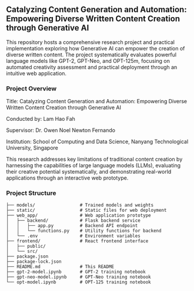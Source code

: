 ## Catalyzing Content Generation and Automation: Empowering Diverse Written Content Creation through Generative AI 

This repository hosts a comprehensive research project and practical implementation exploring how Generative AI can empower the creation of diverse written content. The project systematically evaluates powerful language models like GPT-2, GPT-Neo, and OPT-125m, focusing on automated creativity assessment and practical deployment through an intuitive web application.

### Project Overview

Title: Catalyzing Content Generation and Automation: Empowering Diverse Written Content Creation through Generative AI

Conducted by: Lam Hao Fah

Supervisor: Dr. Owen Noel Newton Fernando

Institution: School of Computing and Data Science, Nanyang Technological University, Singapore

This research addresses key limitations of traditional content creation by harnessing the capabilities of large language models (LLMs), evaluating their creative potential systematically, and demonstrating real-world applications through an interactive web prototype.

### Project Structure

```
├── models/                 # Trained models and weights  
├── static/                 # Static files for web deployment  
├── web_app/                # Web application prototype  
│   ├── backend/            # Flask backend service  
│   │   ├── app.py          # Backend API endpoint  
│   │   └── functions.py    # Utility functions for backend  
│   └── .env                # Environment variables  
├── frontend/               # React frontend interface  
│   ├── public/  
│   └── src/  
├── package.json  
├── package-lock.json  
├── README.md               # This README  
├── gpt-2-model.ipynb       # GPT-2 training notebook  
├── gpt-neo-model.ipynb     # GPT-Neo training notebook  
└── opt-model.ipynb         # OPT-125 training notebook  
```